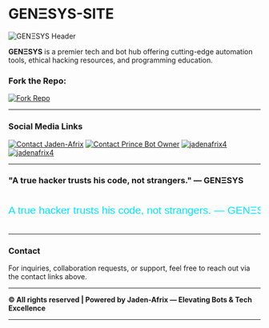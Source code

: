 # GENΞSYS-SITE

![GENΞSYS Header](https://files.catbox.moe/f8yo03.jpg)

**GENΞSYS** is a premier tech and bot hub offering cutting-edge automation tools, ethical hacking resources, and programming education.

### Fork the Repo:
[![Fork Repo](https://img.shields.io/badge/Fork%20Repo-blue?style=for-the-badge&logo=github)](https://github.com/Jaden-Afrix/GYNESIS-SITE)

---

### Social Media Links

[![Contact Jaden-Afrix](https://img.shields.io/badge/Contact%20Jaden%20Afrix-blue?style=for-the-badge&logo=whatsapp)](https://wa.me/263784812740?text=Hi%20Jaden-Afrix%2C%20I%20am%20...%20I%20need...)
[![Contact Prince Bot Owner](https://img.shields.io/badge/Contact%20Prince%20Tech-blue?style=for-the-badge&logo=whatsapp)](https://wa.me/255654003502?text=Hi%20Prince%20Tech%2C%20I%20am%20...%20I%20need...)
[![jadenafrix4](https://img.shields.io/badge/jadenafrix4-blue?style=for-the-badge&logo=x)](https://x.com/jadenafrix4)
[![jadenafrix4](https://img.shields.io/badge/jadenafrix4-blue?style=for-the-badge&logo=tiktok)](https://www.tiktok.com/@jadenafrix4)

---

### "A true hacker trusts his code, not strangers." — **GENΞSYS**

<div style="overflow: hidden; white-space: nowrap; width: 100%; font-size: 1.5em; font-family: 'Orbitron', sans-serif;">
  <p style="animation: scroll-left 15s linear infinite; color: #00e5ff;">A true hacker trusts his code, not strangers. — GENΞSYS</p>
</div>

---

### Contact
For inquiries, collaboration requests, or support, feel free to reach out via the contact links above.

---

**© All rights reserved | Powered by Jaden-Afrix — Elevating Bots & Tech Excellence**

---

